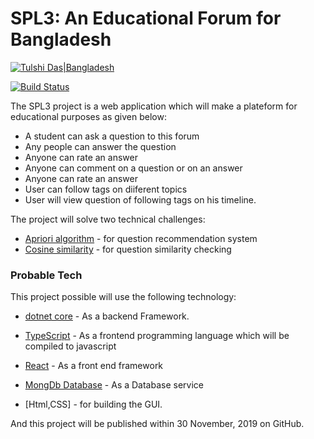 # SPL3: An Educational Forum for Bangladesh

[![Tulshi Das|Bangladesh](https://raw.githubusercontent.com/TulshiDas39/spl3/master/pages/res/images/hand.ico)](https://github.com/TulshiDas39/spl3)

[![Build Status](https://travis-ci.org/joemccann/dillinger.svg?branch=master)](https://travis-ci.org/joemccann/dillinger)

The SPL3 project is a web application which will make a plateform for educational purposes as given below:

  - A student can ask a question to this forum
  - Any people can answer the question
  - Anyone can rate an answer
  - Anyone can comment on a question or on an answer
  - Anyone can rate an answer
  - User can follow tags on diiferent topics
  - User will view question of following tags on his timeline.

The project will solve two technical challenges:

  * [Apriori algorithm](https://en.wikipedia.org/wiki/Apriori_algorithm) - for question recommendation system
  * [Cosine similarity](https://en.wikipedia.org/wiki/Cosine_similarity) - for question similarity checking


### Probable Tech

This project possible will use the following technology:
* [dotnet core](https://dotnet.microsoft.com/) - As a backend Framework.
* [TypeScript](https://www.typescriptlang.org/index.html) - As a frontend programming language which will be compiled to javascript
* [React](https://reactjs.org/docs/introducing-jsx.html) - As a front end framework
* [MongDb Database](https://www.mongodb.com/) - As a Database service

* [Html,CSS] - for building the GUI.


And this project will be published within 30 November, 2019 on GitHub.

